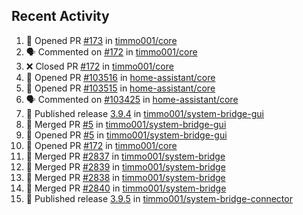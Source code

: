 ## Recent Activity

<!--START_SECTION:activity-->
1. 💪 Opened PR [#173](https://github.com/timmo001/core/pull/173) in [timmo001/core](https://github.com/timmo001/core)
2. 🗣 Commented on [#172](https://github.com/timmo001/core/issues/172) in [timmo001/core](https://github.com/timmo001/core)
3. ❌ Closed PR [#172](https://github.com/timmo001/core/pull/172) in [timmo001/core](https://github.com/timmo001/core)
4. 💪 Opened PR [#103516](https://github.com/home-assistant/core/pull/103516) in [home-assistant/core](https://github.com/home-assistant/core)
5. 💪 Opened PR [#103515](https://github.com/home-assistant/core/pull/103515) in [home-assistant/core](https://github.com/home-assistant/core)
6. 🗣 Commented on [#103425](https://github.com/home-assistant/core/issues/103425) in [home-assistant/core](https://github.com/home-assistant/core)
7. 🚀 Published release [3.9.4](https://github.com/3.9.4) in [timmo001/system-bridge-gui](https://github.com/timmo001/system-bridge-gui)
8. 🎉 Merged PR [#5](https://github.com/timmo001/system-bridge-gui/pull/5) in [timmo001/system-bridge-gui](https://github.com/timmo001/system-bridge-gui)
9. 💪 Opened PR [#5](https://github.com/timmo001/system-bridge-gui/pull/5) in [timmo001/system-bridge-gui](https://github.com/timmo001/system-bridge-gui)
10. 💪 Opened PR [#172](https://github.com/timmo001/core/pull/172) in [timmo001/core](https://github.com/timmo001/core)
11. 🎉 Merged PR [#2837](https://github.com/timmo001/system-bridge/pull/2837) in [timmo001/system-bridge](https://github.com/timmo001/system-bridge)
12. 🎉 Merged PR [#2839](https://github.com/timmo001/system-bridge/pull/2839) in [timmo001/system-bridge](https://github.com/timmo001/system-bridge)
13. 🎉 Merged PR [#2838](https://github.com/timmo001/system-bridge/pull/2838) in [timmo001/system-bridge](https://github.com/timmo001/system-bridge)
14. 🎉 Merged PR [#2840](https://github.com/timmo001/system-bridge/pull/2840) in [timmo001/system-bridge](https://github.com/timmo001/system-bridge)
15. 🚀 Published release [3.9.5](https://github.com/3.9.5) in [timmo001/system-bridge-connector](https://github.com/timmo001/system-bridge-connector)
<!--END_SECTION:activity-->
